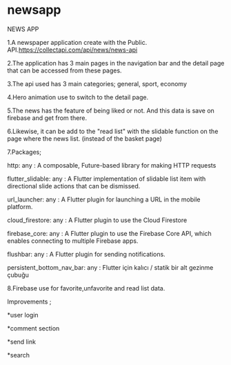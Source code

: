 # newsapp

 NEWS APP

 1.A newspaper application create with the Public. API.https://collectapi.com/api/news/news-api

 2.The application has 3 main pages in the navigation bar and the detail page that can be accessed from these pages.

 3.The api used has 3 main categories; general, sport, economy

 4.Hero animation use to switch to the detail page.

 5.The news has the feature of being liked or not. And this data is save on firebase and get from there.

 6.Likewise, it can be add to the "read list" with the slidable function on the page where the news list. (instead of the basket page)

 7.Packages;

 
  http: any : A composable, Future-based library for making HTTP requests

  flutter_slidable: any : A Flutter implementation of slidable list item with directional slide actions that can be dismissed.

  url_launcher: any : A Flutter plugin for launching a URL in the mobile platform.

  cloud_firestore: any : A Flutter plugin to use the Cloud Firestore

  firebase_core: any : A Flutter plugin to use the Firebase Core API, which enables connecting to multiple Firebase apps.

  flushbar: any : A Flutter plugin for sending notifications.

  persistent_bottom_nav_bar: any : Flutter için kalıcı / statik bir alt gezinme çubuğu

8.Firebase use for favorite,unfavorite and read list data.



Improvements ;

*user login

*comment section 

*send link

*search 

